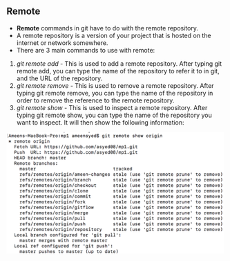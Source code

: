 ## Remote

* **Remote** commands in git have to do with the remote repository. 
* A remote repository is a version of your project that is hosted on the internet or network somewhere.
* There are 3 main commands to use with remote:
1. *git remote add* - This is used to add a remote repository. After typing git remote add, you can type the name of the repository to refer it to in git, and the URL of the repository.
1. *git remote remove* - This is used to remove a remote repository. After typing git remote remove, you can type the name of the repository in order to remove the reference to the remote repository.
1. *git remote show* - This is used to inspect a remote repository. After typing git remote show, you can type the name of the repository you want to inspect. It will then show the following information:

![remote](images/remote.png)


